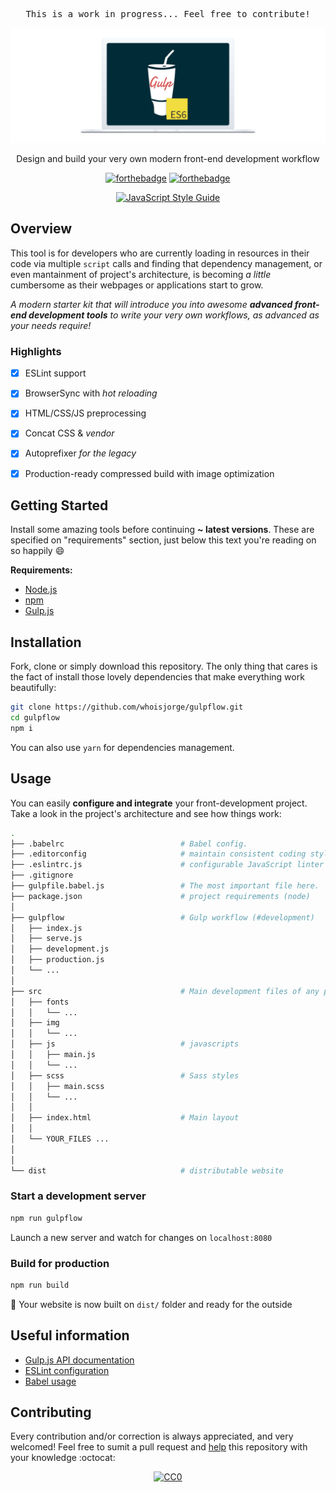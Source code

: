 <pre align="center">This is a work in progress... Feel free to contribute!</pre>

<div align="center">
  <img width="800" src="./src/img/header.png" alt="gulpflow" />
  <p>Design and build your very own modern front-end development workflow</p>
</div>

<div align="center">

[![forthebadge](http://forthebadge.com/images/badges/uses-js.svg)](https://gulpjs.com)
[![forthebadge](http://forthebadge.com/images/badges/60-percent-of-the-time-works-every-time.svg)](http://www.whoisjorge.me)

[![JavaScript Style Guide](https://cdn.rawgit.com/standard/standard/master/badge.svg)](https://github.com/standard/standard)

</div>


## Overview

This tool is for developers who are currently loading in resources in their code via multiple `script` calls and finding that dependency management, or even mantainment of project's architecture, is becoming _a little_ cumbersome as their webpages or applications start to grow.

_A modern starter kit that will introduce you into awesome **advanced front-end development tools** to write your very own workflows, as advanced as your needs require!_

### Highlights

- [X] ESLint support
- [X] BrowserSync with _hot reloading_
- [X] HTML/CSS/JS preprocessing
- [X] Concat CSS & _vendor_
- [X] Autoprefixer _for the legacy_
- [X] Production-ready compressed build with image optimization


## Getting Started

Install some amazing tools before continuing **~ latest versions**. These are specified on "requirements" section, just below this text you're reading on so happily :smile:

__Requirements:__

- [Node.js](https://nodejs.org)
- [npm](https://npmjs.com)
- [Gulp.js](https://gulpjs.com)


## Installation

Fork, clone or simply download this repository. The only thing that cares is the fact of install those lovely dependencies that make everything work beautifully:

```bash
git clone https://github.com/whoisjorge/gulpflow.git
cd gulpflow
npm i
```
You can also use `yarn` for dependencies management.


## Usage

You can easily __configure and integrate__ your front-development project. Take a look in the project's architecture and see how things work:


````bash
.                         
├── .babelrc                          # Babel config.
├── .editorconfig                     # maintain consistent coding styles 
├── .eslintrc.js                      # configurable JavaScript linter
├── .gitignore
├── gulpfile.babel.js                 # The most important file here.
├── package.json                      # project requirements (node)
│
├── gulpflow                          # Gulp workflow (#development)
│   ├── index.js
│   ├── serve.js
│   ├── development.js
│   ├── production.js
│   └── ...
│
├── src                               # Main development files of any project
│   ├── fonts
│   │   └── ...
│   ├── img
│   │   └── ...
│   ├── js                            # javascripts
│   │   ├── main.js
│   │   └── ...
│   ├── scss                          # Sass styles
│   │   ├── main.scss
│   │   └── ...
│   │ 
│   ├── index.html                    # Main layout
│   │                     
│   └── YOUR_FILES ...
│
│
└── dist                              # distributable website
````


### Start a development server

```sh
npm run gulpflow
```

Launch a new server and watch for changes on `localhost:8080`

### Build for production

```sh
npm run build
```

:rocket: Your website is now built on `dist/` folder and ready for the outside


## Useful information

- [Gulp.js API documentation](https://github.com/gulpjs/gulp/blob/master/docs/API.md)
- [ESLint configuration](http://eslint.org/docs/user-guide/configuring)
- [Babel usage](https://babeljs.io/)

## Contributing
Every contribution and/or correction is always appreciated, and very welcomed! Feel free to sumit a pull request and [help](CONTRIBUTING.md) this repository with your knowledge :octocat:

<!-- License -->
<div align="center"><a href="/LICENSE"><img src="http://mirrors.creativecommons.org/presskit/buttons/88x31/svg/cc-zero.svg" alt="CC0" /></a></div>
<!-- End -->